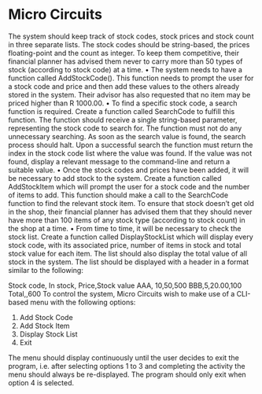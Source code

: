 # Micro Circuits
 The system should keep track of stock codes, stock prices and stock count in three separate lists.
 The stock codes should be string-based, the prices floating-point and the count as integer.  To
 keep them competitive, their financial planner has advised them never to carry more than 50
 types of stock (according to stock code) at a time.
 • The system needs to have a function called AddStockCode().  This function needs to prompt the
 user for a stock code and price and then add these values to the others already stored in the
 system.  Their advisor has also requested that no item may be priced higher than R 1000.00.
 • To find a specific stock code, a search function is required.  Create a function called SearchCode
 to fulfill this function.  The function should receive a single string-based parameter, representing
 the stock code to search for.  The function must not do any unnecessary searching.  As soon as
 the search value is found, the search process should halt.  Upon a successful search the function
 must return the index in the stock code list where the value was found.  If the value was not found,
 display a relevant message to the command-line and return a suitable value.
 • Once the stock codes and prices have been added, it will be necessary to add stock to the system.
 Create a function called AddStockItem which will prompt the user for a stock code and the
 number of items to add.  This function should make a call to the SearchCode function to find the
 relevant stock item. To ensure that stock doesn’t get old in the shop, their financial planner has
 advised them that they should never have more than 100 items of any stock type (according to
 stock count) in the shop at a time.
 • From time to time, it will be necessary to check the stock list.  Create a function called
 DisplayStockList which will display every stock code, with its associated price, number of items in
 stock and total stock value for each item.  The list should also display the total value of all stock in
 the system.  The list should be displayed with a header in a format similar to the following:
 
Stock code, In stock, Price,Stock value 
AAA, 10,50,500 
BBB,5,20.00,100 
Total,,600 
To control the system, Micro Circuits wish to make use of a CLI-based menu with the following options:    
1. Add Stock Code
2. Add Stock Item
3. Display Stock List
4. Exit
   
 The menu should display continuously until the user decides to exit the program, i.e. after selecting 
options 1 to 3 and completing the activity the menu should always be re-displayed.  The program should 
only exit when option 4 is selected.

